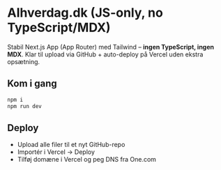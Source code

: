 # AIhverdag.dk (JS-only, no TypeScript/MDX)

Stabil Next.js App (App Router) med Tailwind – **ingen TypeScript, ingen MDX**.
Klar til upload via GitHub + auto-deploy på Vercel uden ekstra opsætning.

## Kom i gang
```bash
npm i
npm run dev
```

## Deploy
- Upload alle filer til et nyt GitHub-repo
- Importér i Vercel → Deploy
- Tilføj domæne i Vercel og peg DNS fra One.com

